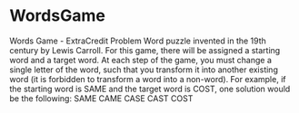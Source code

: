# WordsGame
Words Game - ExtraCredit Problem
Word puzzle invented in the 19th century by Lewis Carroll. For this game, there will be assigned a starting word and a target word. At each step of the game, you must change a single letter of the word, such that you transform it into another existing word (it is forbidden to transform a word into a non-word). 
For example, if the starting word is SAME and the target word is COST, one solution would be the following:
SAME
CAME
CASE
CAST
COST
